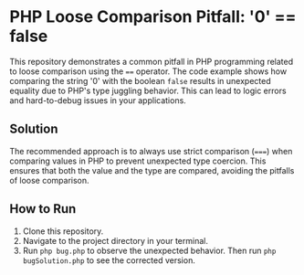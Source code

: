 # PHP Loose Comparison Pitfall: '0' == false

This repository demonstrates a common pitfall in PHP programming related to loose comparison using the `==` operator. The code example shows how comparing the string '0' with the boolean `false` results in unexpected equality due to PHP's type juggling behavior.  This can lead to logic errors and hard-to-debug issues in your applications.

## Solution
The recommended approach is to always use strict comparison (`===`) when comparing values in PHP to prevent unexpected type coercion. This ensures that both the value and the type are compared, avoiding the pitfalls of loose comparison.

## How to Run
1. Clone this repository.
2. Navigate to the project directory in your terminal.
3. Run `php bug.php` to observe the unexpected behavior.  Then run `php bugSolution.php` to see the corrected version. 